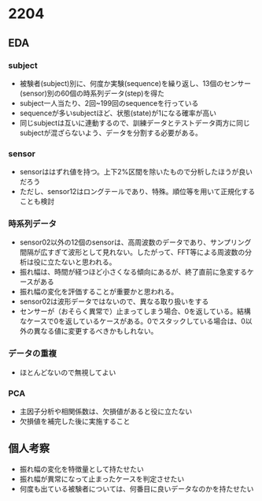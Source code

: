 # 2204

## EDA

### subject

* 被験者(subject)別に、何度か実験(sequence)を繰り返し、13個のセンサー(sensor)別の60個の時系列データ(step)を得た
* subject一人当たり、2回~199回のsequenceを行っている
* sequenceが多いsubjectほど、状態(state)が1になる確率が高い
* 同じsubjectは互いに連動するので、訓練データとテストデータ両方に同じsubjectが混ざらないよう、データを分割する必要がある。

### sensor

* sensorははずれ値を持つ。上下2%区間を除いたもので分析したほうが良いだろう
* ただし、sensor12はロングテールであり、特殊。順位等を用いて正規化することも検討

### 時系列データ

* sensor02以外の12個のsensorは、高周波数のデータであり、サンプリング間隔が広すぎて波形として見れない。したがって、FFT等による周波数の分析は役に立たないと思われる。
* 振れ幅は、時間が経つほど小さくなる傾向にあるが、終了直前に急変するケースがある
* 振れ幅の変化を評価することが重要かと思われる。
* sensor02は波形データではないので、異なる取り扱いをする
* センサーが（おそらく異常で）止まってしまう場合、0を返している。結構なケースで0を返しているケースがある。0でスタックしている場合は、0以外の異なる値に変更するべきかもしれない。

### データの重複

* ほとんどないので無視してよい

### PCA

* 主因子分析や相関係数は、欠損値があると役に立たない
* 欠損値を補完した後に実施すること

## 個人考察

* 振れ幅の変化を特徴量として持たせたい
* 振れ幅が異常になって止まったケースを判定させたい
* 何度も出ている被験者については、何番目に良いデータなのかを持たせたい
